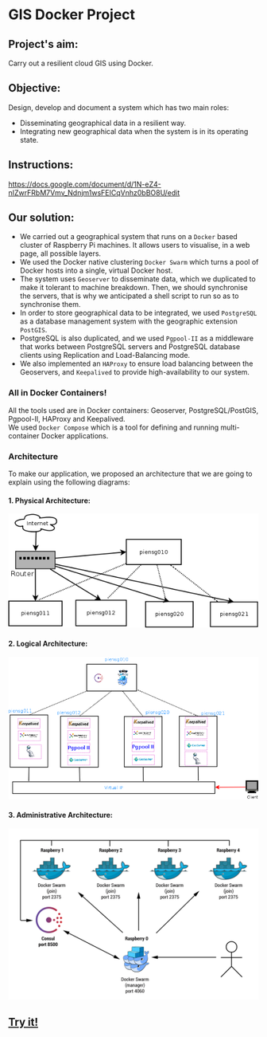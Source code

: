 # GIS Docker Project

## Project's aim:

Carry out a resilient cloud GIS using Docker.

## Objective:

Design, develop and document a system which has two main roles:  
- Disseminating geographical data in a resilient way.  
- Integrating new geographical data when the system is in its operating state.

## Instructions:

https://docs.google.com/document/d/1N-eZ4-nIZwrFRbM7Vmv_Ndnjm1wsFEICqVnhz0bBO8U/edit

## Our solution:

* We carried out a geographical system that runs on a `Docker` based cluster of Raspberry Pi machines. It allows users to visualise, in a web page, all possible layers.  
* We used the Docker native clustering `Docker Swarm` which turns a pool of Docker hosts into a single, virtual Docker host.  
* The system uses `Geoserver` to disseminate data, which we duplicated to make it tolerant to machine breakdown. Then, we should synchronise the servers, that is why we anticipated a shell script to run so as to synchronise them.  
* In order to store geographical data to be integrated, we used `PostgreSQL` as a database management system with the geographic extension `PostGIS`.  
* PostgreSQL is also duplicated, and we used `Pgpool-II` as a middleware that works between PostgreSQL servers and PostgreSQL database clients using Replication and Load-Balancing mode.  
* We also implemented an `HAProxy` to ensure load balancing between the Geoservers, and `Keepalived` to provide high-availability to our system.

### All in Docker Containers!

All the tools used are in Docker containers: Geoserver, PostgreSQL/PostGIS, Pgpool-II, HAProxy and Keepalived.  
We used `Docker Compose` which is a tool for defining and running multi-container Docker applications.

### Architecture

To make our application, we proposed an architecture that we are going to explain using the following diagrams:

#### 1. Physical Architecture:

![Physical Architecture](https://github.com/AAiache/GIS-Docker-Project/blob/master/Architecture_Diagrams/Physical.png?raw=tru "Physical Architecture")

#### 2. Logical Architecture:

![Physical Architecture](https://github.com/AAiache/GIS-Docker-Project/blob/master/Architecture_Diagrams/Logical.png?raw=tru "Physical Architecture")

#### 3. Administrative Architecture:

![Physical Architecture](https://github.com/AAiache/GIS-Docker-Project/blob/master/Architecture_Diagrams/Administrative.png?raw=tru "Physical Architecture")

## [Try it!](data/user_manual.md)

